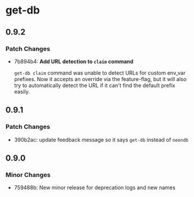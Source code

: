 # get-db

## 0.9.2

### Patch Changes

- 7b894b4: **Add URL detection to `claim` command**

  `get-db claim` command was unable to detect URLs for custom env_var prefixes.
  Now it accepts an override via the feature-flag, but it will also try to automatically detect the URL if it can't find the default prefix easily.

## 0.9.1

### Patch Changes

- 390b2ac: update feedback message so it says `get-db` instead of `neondb`

## 0.9.0

### Minor Changes

- 759488b: New minor release for deprecation logs and new names

